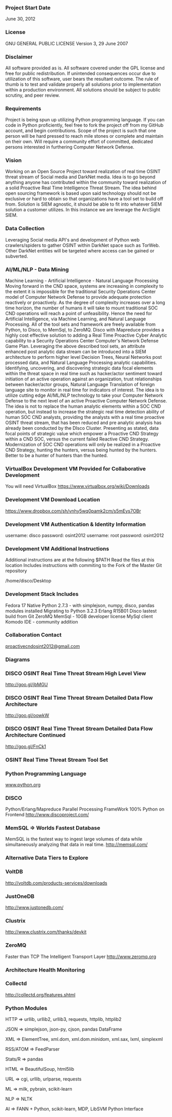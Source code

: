 ### Project Start Date
June 30, 2012

### License
GNU GENERAL PUBLIC LICENSE
Version 3, 29 June 2007

### Disclaimer 
All software provided as is. All software covered under the GPL license and free for public redistribution. If unintended consequences occur due to utilization of this software, user bears the resultant outcome. The rule of thumb is to test and validate properly all solutions prior to implementation within a production environment. All solutions should be subject to public scrutiny, and peer review.

### Requirements
Project is being spun up utilizing Python programming language. If you can code in Python proficiently, feel free to fork the project off from my GitHub account, and begin contributions. Scope of the project is such that one person will be hard pressed to reach mile stones or complete and maintain on their own. Will require a community effort of committed, dedicated persons interested in furthering Computer Network Defense. 

### Vision
Working on an Open Source Project toward realization of real time OSINT threat stream of Social media and DarkNet media. Idea is to go beyond anything anyone has contributed within the community toward realization of a solid Proactive Real Time Intelligence Threat Stream. The idea behind open sourcing framework is based upon said technology should not be exclusive or hard to obtain so that organizations have a tool set to build off from. Solution is SIEM agnostic, it should be able to fit into whatever SIEM solution a customer utilizes. In this instance we are leverage the ArcSight SIEM. 

### Data Collection
Leveraging Social media API's and development of Python web crawlers/spiders to gather OSINT within DarkNet space such as TorWeb. Other DarkNet entities will be targeted where access can be gained or subverted. 

### AI/ML/NLP - Data Mining  
Machine Learning - Artificial Intelligence - Natural Language Processing
Moving forward in the CND space, systems are increasing in complexity to the extent it is impossible for the traditional Security Operations Center model of Computer Network Defense to provide adequate protection reactively or proactively. As the degree of complexity increases over a long time horizon, the number of humans it will take to mount traditional SOC CND operations will reach a point of unfeasibility. Hence the need for Artificial Intelligence, via Machine Learning, and Natural Language Processing. All of the tool sets and framework are freely available from Python, to Disco, to MemSql, to ZeroMQ. Disco with Mapreduce provides a highly cost effective solution to adding a Real Time Proactive Cyber Analytic capability to a Security Operations Center Computer's Network Defense Game Plan.  Leveraging the above described tool sets, an attribute enhanced post analytic data stream can be introduced into a SIEM architecture to perform higher level Decision Trees, Neural Networks post processed data, and Natural Language Processing analytic capabilities. Identifying, uncovering, and discovering strategic data focal elements within the threat space in real time such as hacker/actor sentiment toward initiation of an active operation against an organization, trust relationships between hacker/actor groups, Natural Language Translation of foreign language site to monitor in real time for indicators of interest. The idea is to utilize cutting edge AI/ML/NLP technology to take your Computer Network Defense to the next level of an active Proactive Computer Network Defense.
The idea is not to replace the human analytic elements within a SOC CND operation, but instead to increase the strategic real time detection ability of human SOC CND analysts, providing the analysts with a real time proactive OSINT threat stream, that has been reduced and pre analytic analysis has already been conducted by the DIsco Cluster. Presenting as stated, data focal points of strategic value which empower a Proactive CND Strategy within a CND SOC, versus the current failed Reactive CND Strategy. Modernization of SOC CND operations will only be realized in a Proactive CND Strategy, hunting the hunters, versus being hunted by the hunters. Better to be a hunter of hunters than the hunted. 

### VirtualBox Development VM Provided for Collaborative Development
You will need VirtualBox 
https://www.virtualbox.org/wiki/Downloads

### Development VM Download Location 
https://www.dropbox.com/sh/vnhy5wq0pamk2cm/s5mEys7OBr

### Development VM Authentication & Identity Information
username: disco
password: osint2012
username: root
password: osint2012

### Development VM Additional Instructions 
Additional instructions are at the following $PATH 
Read the files at this location
Includes instructions with commiting to the Fork of the Master Git repository

/home/disco/Desktop  

### Development Stack Includes 
Fedora 17 Native Python 2.7.3 - with simplejson, numpy, disco, pandas modules installed
Migrating to Python 3.2.3 
Erlang R15B01
Disco lastest build from Git
ZeroMQ
MemSql - 10GB developer license 
MySql client
Komodo IDE - community addition  
 
### Collaboration Contact 
proactivecndosint2012@gmail.com

### Diagrams 

### DISCO OSINT Real Time Threat Stream High Level View
http://goo.gl/jbMGU

### DISCO OSINT Real Time Threat Stream Detailed Data Flow Architecture 
http://goo.gl/oowkW

### DISCO OSINT Real Time Threat Stream Detailed Data Flow Architecture Continued
http://goo.gl/FnCk1

### OSINT Real Time Threat Stream Tool Set

### Python Programming Language
www.python.org

### DISCO 
Python/Erlang/Mapreduce Parallel Processing FrameWork 
100% Python on Frontend 
http://www.discoproject.com/

### MemSQL => Worlds Fastest Database 
MemSQL is the fastest way to ingest large volumes 
of data while simultaneously analyzing that data in real time.
http://memsql.com/

### Alternative Data Tiers to Explore 

### VoltDB
http://voltdb.com/products-services/downloads

### JustOneDB
http://www.justonedb.com/

### Clustrix
http://www.clustrix.com/thanks/devkit

### ZeroMQ
Faster than TCP 
The Intelligent Transport Layer
http://www.zeromq.org

### Architecture Health Monitoring

### Collectd
http://collectd.org/features.shtml

### Python Modules 
HTTP => urllib, urllib2, urllib3, requests, httplib, httplib2

JSON => simplejson, json-py, cjson, pandas DataFrame

XML => ElementTree, xml.dom, xml.dom.minidom, xml.sax, lxml, simplexml

RSS/ATOM => FeedParser 

Stats/R => pandas 

HTML => BeautifulSoup, html5lib

URL => cgi, urllib, urlparse, requests 

ML => milk, pybrain, scikit-learn

NLP => NLTK

AI => FANN + Python, scikit-learn, MDP, LibSVM Python Interface
